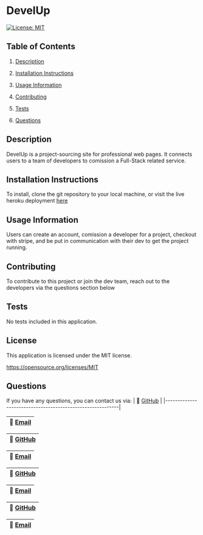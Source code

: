 
  # DevelUp
  [![License: MIT](https://img.shields.io/badge/License-MIT-yellow.svg)](https://opensource.org/licenses/MIT)

  ## Table of Contents

  1. [Description](#description)

  2. [Installation Instructions](#installation-instructions)

  3. [Usage Information](#usage-information)

  4. [Contributing](#contributing)

  5. [Tests](#tests)

  6. [Questions](#questions)

  ## Description

  DevelUp is a project-sourcing site for professional web pages. It connects users to a team of developers to comission a Full-Stack related service.

  ## Installation Instructions

  To install, clone the git repository to your local machine, or visit the live heroku deployment [here](https://pacific-atoll-45271.herokuapp.com/)

  ## Usage Information

  Users can create an account, comission a developer for a project, checkout with stripe, and be put in communication with their dev to get the project running.

  ## Contributing

  To contribute to this project or join the dev team, reach out to the developers via the questions section below

  ## Tests

 No tests included in this application.

  
  ## License 

  This application is licensed under the MIT license.

  https://opensource.org/licenses/MIT

  

  ## Questions

  If you have any questions, you can contact us via:
  | :memo:  [GitHub](https://github.com/Niccatania)  |
  |-----------------------------------------------------------|

  | :memo:  [Email](mailto:niccatania6@gmail.com)                   |
  |-----------------------------------------------------------|

  | :memo:  [GitHub](https://github.com/Tiffany7809) |
  |-----------------------------------------------------------|

  | :memo:  [Email](mailto:tiffany.dempsey2000@gmail.com)           |
  |-----------------------------------------------------------|

  | :memo:  [GitHub](https://github.com/supsha878)   |
  |-----------------------------------------------------------|

  | :memo:  [Email](mailto:sharmasup565@gmail.com)                  |
  |-----------------------------------------------------------|

  | :memo:  [GitHub](https://github.com/OwenMG)      |
  |-----------------------------------------------------------|

  | :memo:  [Email](mailto:omgwebdev@gmail.com)                     |
  |-----------------------------------------------------------|
  
  